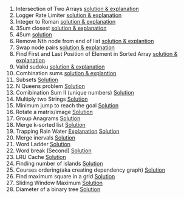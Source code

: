 1. Intersection of Two Arrays [solution & explanation](https://github.com/hawaijar/FireLeetcode/tree/master/day:99:intersection-of-arrays)
2. Logger Rate Limiter [solution & explanation](https://github.com/hawaijar/FireLeetcode/tree/master/day:100)
3. Integer to Roman [solution & explanation](https://github.com/hawaijar/FireLeetcode/tree/master/day:101)
4. 3Sum closest [solution & explanation](https://github.com/hawaijar/FireLeetcode/blob/master/day:102)
5. 4Sum [solution](https://github.com/hawaijar/FireLeetcode/tree/master/day:103)
6. Remove Nth node from end of list [solution & explantion](https://github.com/hawaijar/FireLeetcode/blob/master/day:104/README.md)
7. Swap node pairs [solution & explanation](https://github.com/hawaijar/FireLeetcode/blob/master/day:105/README.md)
8. Find First and Last Position of Element in Sorted Array [solution & explanation](https://github.com/hawaijar/FireLeetcode/tree/master/day:107)
9. Valid sudoku [solution & explanation](https://github.com/hawaijar/FireLeetcode/blob/master/day:108/README.md)
10. Combination sums [solution & explantion](https://github.com/hawaijar/FireLeetcode/blob/master/day:109/README.md)
11. Subsets [Solution](https://github.com/hawaijar/FireLeetcode/blob/master/day:110/README.md)
12. N Queens problem [Solution](https://github.com/hawaijar/FireLeetcode/edit/master/day:111/README.md)
13. Comibination Sum II (unique numbers) [Solution](https://github.com/hawaijar/FireLeetcode/blob/master/day:112/README.md)
14. Multiply two Strings [Solution](https://github.com/hawaijar/FireLeetcode/blob/master/day:113/README.md)
15. Minimum jump to reach the goal [Solution](https://github.com/hawaijar/FireLeetcode/blob/master/day:114/README.md)
16. Rotate a matrix/image [Solution](https://github.com/hawaijar/FireLeetcode/blob/master/day:117/README.md)
17. Group Anagrams [Solution](https://github.com/hawaijar/FireLeetcode/tree/master/day:118)
18. Merge k-sorted list [Solution](https://github.com/hawaijar/FireLeetcode/blob/master/day:119)
19. Trapping Rain Water [Explanation](https://mayengbamsushilkumar.com/2021/05/08/trapping-water-how-much/) [Solution](https://github.com/hawaijar/FireLeetcode/tree/master/day:120)
20. Merge inervals [Solution](https://github.com/hawaijar/FireLeetcode/tree/master/day:121)
21. Word Ladder [Solution](https://github.com/hawaijar/FireLeetcode/tree/master/day:122)
22. Word break (Second) [Solution](https://github.com/hawaijar/FireLeetcode/tree/master/day:123)
23. LRU Cache [Solution](https://github.com/hawaijar/FireLeetcode/tree/master/day:124)
24. Finding number of islands [Solution](https://github.com/hawaijar/FireLeetcode/tree/master/day:125)
25. Courses ordering(aka creating dependency graph) [Solution](https://github.com/hawaijar/FireLeetcode/edit/master/day:126)
26. Find maximum square in a grid [Solution](https://github.com/hawaijar/FireLeetcode/tree/master/day:127)
27. Sliding Window Maximum [Solution](https://github.com/hawaijar/FireLeetcode/blob/master/day:128/README.md)
28. Diameter of a binary tree [Solution](https://github.com/hawaijar/FireLeetcode/tree/master/day:129)
